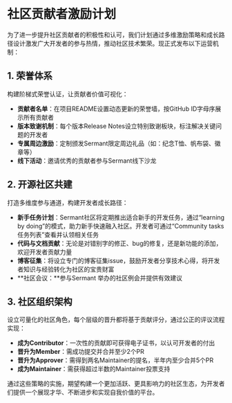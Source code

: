 # 社区贡献者激励计划

为了进一步提升社区贡献者的积极性和认可，我们计划通过多维激励策略和成长路径设计激发广大开发者的参与热情，推动社区技术繁荣。现正式发布以下运营机制：

## 1. 荣誉体系

构建阶梯式荣誉认证，让贡献者价值可视化：

- **贡献者名单**：在项目README设置动态更新的荣誉墙，按GitHub ID字母序展示所有贡献者
- **版本致谢机制**：每个版本Release Notes设立特别致谢板块，标注解决关键问题的开发者
- **专属周边激励**：定制颁发Sermant限定周边礼品（如：纪念T恤、帆布袋、徽章等）
- **线下活动**：邀请优秀的贡献者参与Sermant线下沙龙

## 2. 开源社区共建

打造多维度参与通道，构建开发者成长路径：

- **新手任务计划**：Sermant社区将定期推出适合新手的开发任务，通过“learning by doing”的模式，助力新手快速融入社区。开发者可通过“Community tasks 任务列表”查看并认领相关任务
- **代码与文档贡献**：无论是对错别字的修正、bug的修复，还是新功能的添加，欢迎开发者贡献力量
- **博客征集**：将设立专门的博客征集issue，鼓励开发者分享技术心得，将开发者知识与经验转化为社区的宝贵财富
- **社区会议：**参与Sermant 举办的社区例会并提供有效建议

## 3. 社区组织架构

设立可量化的社区角色，每个层级的晋升都将基于贡献评分，通过公正的评议流程实现：

- **成为Contributor**：一次性的贡献即可获得电子证书，以认可开发者的付出
- **晋升为Member**：需成功提交并合并至少2个PR
- **晋升为Approver**：需得到两名Maintainer的提名，半年内至少合并5个PR
- **成为Maintainer**：需获得超过半数的Maintainer投票支持

通过这些策略的实施，期望构建一个更加活跃、更具影响力的社区生态，为开发者们提供一个展现才华、不断进步和实现自我价值的平台。

